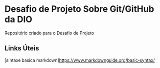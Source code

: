 # Desafio de Projeto Sobre Git/GitHub da DIO
Repositório criado para o  Desafio de Projeto

## Links Úteis

[sintaxe basica  markdown]https://www.markdownguide.org/basic-syntax/
